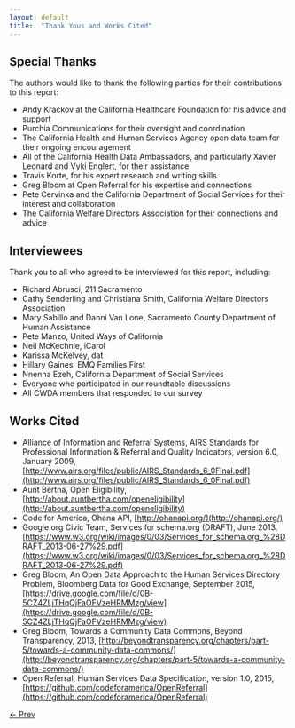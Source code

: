 ```yaml
---
layout: default
title:  "Thank Yous and Works Cited"
---
```


## Special Thanks
The authors would like to thank the following parties for their contributions to this report:

- Andy Krackov at the California Healthcare Foundation for his advice and support
- Purchia Communications for their oversight and coordination
- The California Health and Human Services Agency open data team for their ongoing encouragement
- All of the California Health Data Ambassadors, and particularly Xavier Leonard and Vyki Englert, for their assistance
- Travis Korte, for his expert research and writing skills
- Greg Bloom at Open Referral for his expertise and connections
- Pete Cervinka and the California Department of Social Services for their interest and collaboration
- The California Welfare Directors Association for their connections and advice

## Interviewees
Thank you to all who agreed to be interviewed for this report, including:

- Richard Abrusci, 211 Sacramento
- Cathy Senderling and Christiana Smith, California Welfare Directors Association
- Mary Sabillo and Danni Van Lone, Sacramento County Department of Human Assistance
- Pete Manzo, United Ways of California
- Neil McKechnie, iCarol
- Karissa McKelvey, dat
- Hillary Gaines, EMQ Families First
- Nnenna Ezeh, California Department of Social Services
- Everyone who participated in our roundtable discussions
- All CWDA members that responded to our survey

## Works Cited
- Alliance of Information and Referral Systems, AIRS Standards for Professional Information & Referral and Quality Indicators, version 6.0, January 2009, [http://www.airs.org/files/public/AIRS_Standards_6_0Final.pdf](http://www.airs.org/files/public/AIRS_Standards_6_0Final.pdf)
- Aunt Bertha, Open Eligibility, [http://about.auntbertha.com/openeligibility](http://about.auntbertha.com/openeligibility)
- Code for America, Ohana API, [http://ohanapi.org/](http://ohanapi.org/)
- Google.org Civic Team, Services for schema.org (DRAFT), June 2013, [https://www.w3.org/wiki/images/0/03/Services_for_schema.org_%28DRAFT_2013-06-27%29.pdf](https://www.w3.org/wiki/images/0/03/Services_for_schema.org_%28DRAFT_2013-06-27%29.pdf)
- Greg Bloom, An Open Data Approach to the Human Services Directory Problem, Bloomberg Data for Good Exchange, September 2015, [https://drive.google.com/file/d/0B-5CZ4ZLjTHqQjFaOFVzeHRMMzg/view](https://drive.google.com/file/d/0B-5CZ4ZLjTHqQjFaOFVzeHRMMzg/view)
- Greg Bloom, Towards a Community Data Commons, Beyond Transparency, 2013, [http://beyondtransparency.org/chapters/part-5/towards-a-community-data-commons/](http://beyondtransparency.org/chapters/part-5/towards-a-community-data-commons/)
- Open Referral, Human Services Data Specification, version 1.0, 2015, [https://github.com/codeforamerica/OpenReferral](https://github.com/codeforamerica/OpenReferral)

<p class="pagination">
  <a href="/high-level-plan">&larr; Prev</a>
  <!-- <span class="pull-right"><a href="">Next &rarr;</a></span> -->
</p>
